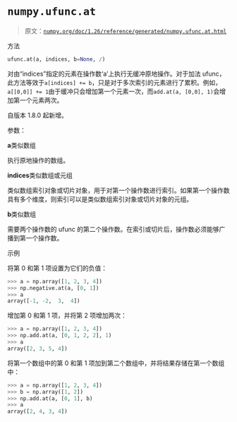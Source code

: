 # `numpy.ufunc.at`

> 原文：[`numpy.org/doc/1.26/reference/generated/numpy.ufunc.at.html`](https://numpy.org/doc/1.26/reference/generated/numpy.ufunc.at.html)

方法

```py
ufunc.at(a, indices, b=None, /)
```

对由“indices”指定的元素在操作数‘a’上执行无缓冲原地操作。对于加法 ufunc，此方法等效于`a[indices] += b`，只是对于多次索引的元素进行了累积。例如，`a[[0,0]] += 1`由于缓冲只会增加第一个元素一次，而`add.at(a, [0,0], 1)`会增加第一个元素两次。

自版本 1.8.0 起新增。

参数：

**a**类似数组

执行原地操作的数组。

**indices**类似数组或元组

类似数组索引对象或切片对象，用于对第一个操作数进行索引。如果第一个操作数具有多个维度，则索引可以是类似数组索引对象或切片对象的元组。

**b**类似数组

需要两个操作数的 ufunc 的第二个操作数。在索引或切片后，操作数必须能够广播到第一个操作数。

示例

将第 0 和第 1 项设置为它们的负值：

```py
>>> a = np.array([1, 2, 3, 4])
>>> np.negative.at(a, [0, 1])
>>> a
array([-1, -2,  3,  4]) 
```

增加第 0 和第 1 项，并将第 2 项增加两次：

```py
>>> a = np.array([1, 2, 3, 4])
>>> np.add.at(a, [0, 1, 2, 2], 1)
>>> a
array([2, 3, 5, 4]) 
```

将第一个数组中的第 0 和第 1 项加到第二个数组中，并将结果存储在第一个数组中：

```py
>>> a = np.array([1, 2, 3, 4])
>>> b = np.array([1, 2])
>>> np.add.at(a, [0, 1], b)
>>> a
array([2, 4, 3, 4]) 
```
